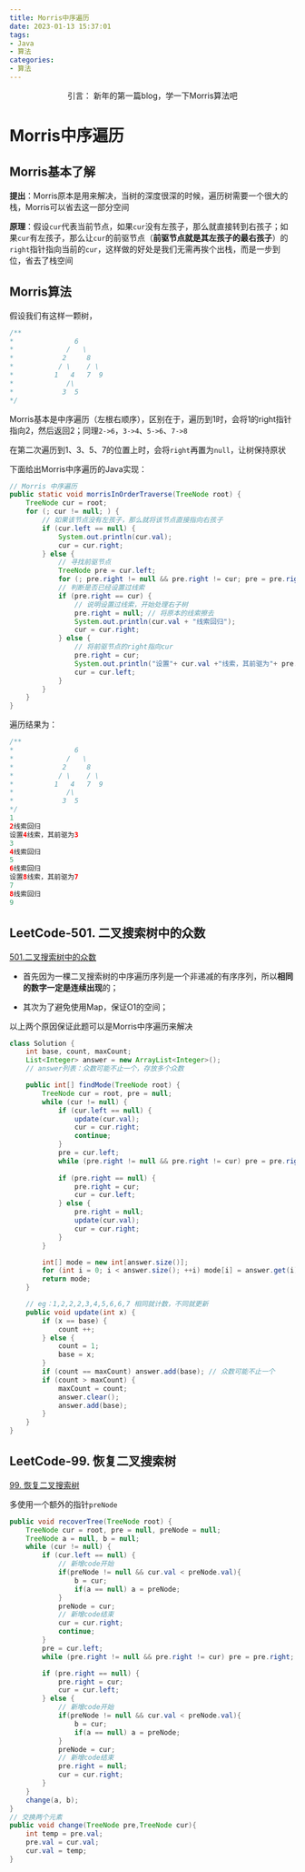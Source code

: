 ```yaml
---
title: Morris中序遍历
date: 2023-01-13 15:37:01
tags:
- Java
- 算法
categories:
- 算法
---
```


<center>
引言： 新年的第一篇blog，学一下Morris算法吧
</center>

<!-- more -->

# Morris中序遍历

## Morris基本了解

**提出**：Morris原本是用来解决，当树的深度很深的时候，遍历树需要一个很大的栈，Morris可以省去这一部分空间

**原理**：假设`cur`代表当前节点，如果`cur`没有左孩子，那么就直接转到右孩子；如果`cur`有左孩子，那么让`cur`的前驱节点（**前驱节点就是其左孩子的最右孩子**）的`right`指针指向当前的`cur`，这样做的好处是我们无需再挨个出栈，而是一步到位，省去了栈空间

## Morris算法

假设我们有这样一颗树，

```java
/** 
*               6
*             /   \
*            2     8
*           / \    / \
*          1   4   7  9
*             /\
*            3  5
*/
```

Morris基本是中序遍历（左根右顺序），区别在于，遍历到1时，会将1的right指针指向2，然后返回2；同理`2->6`，`3->4`、`5->6`、`7->8`

在第二次遍历到1、3、5、7的位置上时，会将`right`再置为`null`，让树保持原状

下面给出Morris中序遍历的Java实现：

```java
// Morris 中序遍历
public static void morrisInOrderTraverse(TreeNode root) {
    TreeNode cur = root;
    for (; cur != null; ) {
        // 如果该节点没有左孩子，那么就将该节点直接指向右孩子
        if (cur.left == null) {
            System.out.println(cur.val);
            cur = cur.right;
        } else {
            // 寻找前驱节点
            TreeNode pre = cur.left;
            for (; pre.right != null && pre.right != cur; pre = pre.right) ;
            // 判断是否已经设置过线索
            if (pre.right == cur) {
                // 说明设置过线索，开始处理右子树
                pre.right = null; // 将原本的线索擦去
                System.out.println(cur.val + "线索回归");
                cur = cur.right;
            } else {
                // 将前驱节点的right指向cur
                pre.right = cur;
                System.out.println("设置"+ cur.val +"线索，其前驱为"+ pre.val);
                cur = cur.left;
            }
        }
    }
}
```

遍历结果为：

```java
/** 
*               6
*             /   \
*            2     8
*           / \    / \
*          1   4   7  9
*             /\
*            3  5
*/
1
2线索回归
设置4线索，其前驱为3
3
4线索回归
5
6线索回归
设置8线索，其前驱为7
7
8线索回归
9
```

## LeetCode-501. 二叉搜索树中的众数

[501.二叉搜索树中的众数](https://leetcode.cn/problems/find-mode-in-binary-search-tree/description/)

- 首先因为一棵二叉搜索树的中序遍历序列是一个非递减的有序序列，所以**相同的数字一定是连续出现**的；

- 其次为了避免使用Map，保证O1的空间；

以上两个原因保证此题可以是Morris中序遍历来解决

```java
class Solution {
    int base, count, maxCount;
    List<Integer> answer = new ArrayList<Integer>(); 
    // answer列表：众数可能不止一个，存放多个众数

    public int[] findMode(TreeNode root) {
        TreeNode cur = root, pre = null;
        while (cur != null) {
            if (cur.left == null) {
                update(cur.val);
                cur = cur.right;
                continue;
            }
            pre = cur.left;
            while (pre.right != null && pre.right != cur) pre = pre.right;
            
            if (pre.right == null) {
                pre.right = cur;
                cur = cur.left;
            } else {
                pre.right = null;
                update(cur.val);
                cur = cur.right;
            }
        }

        int[] mode = new int[answer.size()];
        for (int i = 0; i < answer.size(); ++i) mode[i] = answer.get(i);
        return mode;
    }

    // eg：1,2,2,2,3,4,5,6,6,7 相同就计数，不同就更新
    public void update(int x) {
        if (x == base) {
            count ++;
        } else {
            count = 1;
            base = x;
        }
        if (count == maxCount) answer.add(base); // 众数可能不止一个
        if (count > maxCount) {
            maxCount = count;
            answer.clear();
            answer.add(base);
        }
    }
}
```



## LeetCode-99. 恢复二叉搜索树

[99. 恢复二叉搜索树](https://leetcode.cn/problems/recover-binary-search-tree/)

多使用一个额外的指针`preNode`

```java
public void recoverTree(TreeNode root) {
    TreeNode cur = root, pre = null, preNode = null;
    TreeNode a = null, b = null;
    while (cur != null) {
        if (cur.left == null) {
            // 新增code开始
            if(preNode != null && cur.val < preNode.val){
                b = cur;
                if(a == null) a = preNode;
            }
            preNode = cur;
            // 新增code结束
            cur = cur.right;
            continue;
        }
        pre = cur.left;
        while (pre.right != null && pre.right != cur) pre = pre.right;

        if (pre.right == null) {
            pre.right = cur;
            cur = cur.left;
        } else {
            // 新增code开始
            if(preNode != null && cur.val < preNode.val){
                b = cur;
                if(a == null) a = preNode;
            }
            preNode = cur;
            // 新增code结束
            pre.right = null;
            cur = cur.right;
        }
    }
    change(a, b);
}
// 交换两个元素
public void change(TreeNode pre,TreeNode cur){
    int temp = pre.val;
    pre.val = cur.val;
    cur.val = temp;
}

```









